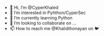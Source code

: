 - 👋 Hi, I’m @CyperKhaled
- 👀 I’m interested in Pyhthon/CyperSec
- 🌱 I’m currently learning Python
- 💞️ I’m looking to collaborate on ...
- 📫 How to reach me @Khalidthonayan on 🐦

<!---
CyperKhaled/CyperKhaled is a ✨ special ✨ repository because its `README.md` (this file) appears on your GitHub profile.
You can click the Preview link to take a look at your changes.
--->
